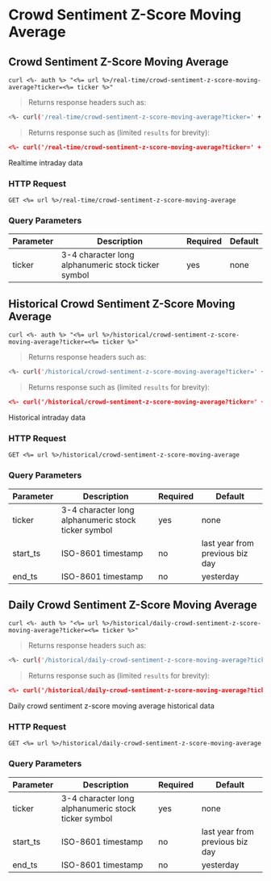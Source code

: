 
# Crowd Sentiment Z-Score Moving Average


## Crowd Sentiment Z-Score Moving Average

```shell
curl <%- auth %> "<%= url %>/real-time/crowd-sentiment-z-score-moving-average?ticker=<%= ticker %>"
```

> Returns response headers such as:

```bash
<%- curl('/real-time/crowd-sentiment-z-score-moving-average?ticker=' + ticker + ' -s -D- -o/dev/null') %>
```

> Returns response such as (limited `results` for brevity):

```json
<%- curl('/real-time/crowd-sentiment-z-score-moving-average?ticker=' + ticker) %>
```

Realtime intraday data

### HTTP Request

`GET <%= url %>/real-time/crowd-sentiment-z-score-moving-average`

### Query Parameters

Parameter | Description | Required | Default
--------- | ----------- | -------- | -------
ticker | 3-4 character long alphanumeric stock ticker symbol | yes | none



## Historical Crowd Sentiment Z-Score Moving Average

```shell
curl <%- auth %> "<%= url %>/historical/crowd-sentiment-z-score-moving-average?ticker=<%= ticker %>"
```

> Returns response headers such as:

```bash
<%- curl('/historical/crowd-sentiment-z-score-moving-average?ticker=' + ticker + ' -s -D- -o/dev/null') %>
```

> Returns response such as (limited `results` for brevity):

```json
<%- curl('/historical/crowd-sentiment-z-score-moving-average?ticker=' + ticker) %>
```

Historical intraday data

### HTTP Request

`GET <%= url %>/historical/crowd-sentiment-z-score-moving-average`

### Query Parameters

Parameter | Description | Required | Default
--------- | ----------- | -------- | -------
ticker | 3-4 character long alphanumeric stock ticker symbol | yes | none
start_ts | ISO-8601 timestamp | no | last year from previous biz day
end_ts | ISO-8601 timestamp | no | yesterday


## Daily Crowd Sentiment Z-Score Moving Average

```shell
curl <%- auth %> "<%= url %>/historical/daily-crowd-sentiment-z-score-moving-average?ticker=<%= ticker %>"
```

> Returns response headers such as:

```bash
<%- curl('/historical/daily-crowd-sentiment-z-score-moving-average?ticker=' + ticker + ' -s -D- -o/dev/null') %>
```

> Returns response such as (limited `results` for brevity):

```json
<%- curl('/historical/daily-crowd-sentiment-z-score-moving-average?ticker=' + ticker) %>
```

Daily crowd sentiment z-score moving average historical data

### HTTP Request

`GET <%= url %>/historical/daily-crowd-sentiment-z-score-moving-average`

### Query Parameters

Parameter | Description | Required | Default
--------- | ----------- | -------- | -------
ticker | 3-4 character long alphanumeric stock ticker symbol | yes | none
start_ts | ISO-8601 timestamp | no | last year from previous biz day
end_ts | ISO-8601 timestamp | no | yesterday
